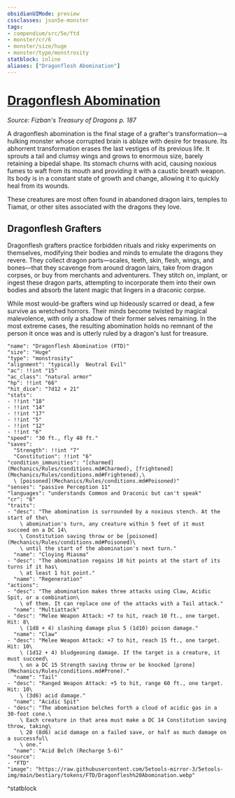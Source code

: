 ```yaml
---
obsidianUIMode: preview
cssclasses: json5e-monster
tags:
- compendium/src/5e/ftd
- monster/cr/6
- monster/size/huge
- monster/type/monstrosity
statblock: inline
aliases: ["Dragonflesh Abomination"]
---
```

# [Dragonflesh Abomination](Mechanics\bestiary\monstrosity/dragonflesh-abomination-ftd.md)
*Source: Fizban's Treasury of Dragons p. 187*  

A dragonflesh abomination is the final stage of a grafter's transformation—a hulking monster whose corrupted brain is ablaze with desire for treasure. Its abhorrent transformation erases the last vestiges of its previous life. It sprouts a tail and clumsy wings and grows to enormous size, barely retaining a bipedal shape. Its stomach churns with acid, causing noxious fumes to waft from its mouth and providing it with a caustic breath weapon. Its body is in a constant state of growth and change, allowing it to quickly heal from its wounds.

These creatures are most often found in abandoned dragon lairs, temples to Tiamat, or other sites associated with the dragons they love.

## Dragonflesh Grafters

Dragonflesh grafters practice forbidden rituals and risky experiments on themselves, modifying their bodies and minds to emulate the dragons they revere. They collect dragon parts—scales, teeth, skin, flesh, wings, and bones—that they scavenge from around dragon lairs, take from dragon corpses, or buy from merchants and adventurers. They stitch on, implant, or ingest these dragon parts, attempting to incorporate them into their own bodies and absorb the latent magic that lingers in a draconic corpse.

While most would-be grafters wind up hideously scarred or dead, a few survive as wretched horrors. Their minds become twisted by magical malevolence, with only a shadow of their former selves remaining. In the most extreme cases, the resulting abomination holds no remnant of the person it once was and is utterly ruled by a dragon's lust for treasure.

```statblock
"name": "Dragonflesh Abomination (FTD)"
"size": "Huge"
"type": "monstrosity"
"alignment": "typically  Neutral Evil"
"ac": !!int "15"
"ac_class": "natural armor"
"hp": !!int "66"
"hit_dice": "7d12 + 21"
"stats":
- !!int "18"
- !!int "14"
- !!int "17"
- !!int "5"
- !!int "12"
- !!int "6"
"speed": "30 ft., fly 40 ft."
"saves":
  "Strength": !!int "7"
  "Constitution": !!int "6"
"condition_immunities": "[charmed](Mechanics/Rules/conditions.md#Charmed), [frightened](Mechanics/Rules/conditions.md#Frightened),\
  \ [poisoned](Mechanics/Rules/conditions.md#Poisoned)"
"senses": "passive Perception 11"
"languages": "understands Common and Draconic but can't speak"
"cr": "6"
"traits":
- "desc": "The abomination is surrounded by a noxious stench. At the start of the\
    \ abomination's turn, any creature within 5 feet of it must succeed on a DC 14\
    \ Constitution saving throw or be [poisoned](Mechanics/Rules/conditions.md#Poisoned)\
    \ until the start of the abomination's next turn."
  "name": "Cloying Miasma"
- "desc": "The abomination regains 10 hit points at the start of its turns if it has\
    \ at least 1 hit point."
  "name": "Regeneration"
"actions":
- "desc": "The abomination makes three attacks using Claw, Acidic Spit, or a combination\
    \ of them. It can replace one of the attacks with a Tail attack."
  "name": "Multiattack"
- "desc": "Melee Weapon Attack: +7 to hit, reach 10 ft., one target. Hit: 8\
    \ (1d8 + 4) slashing damage plus 5 (1d10) poison damage."
  "name": "Claw"
- "desc": "Melee Weapon Attack: +7 to hit, reach 15 ft., one target. Hit: 10\
    \ (1d12 + 4) bludgeoning damage. If the target is a creature, it must succeed\
    \ on a DC 15 Strength saving throw or be knocked [prone](Mechanics/Rules/conditions.md#Prone)."
  "name": "Tail"
- "desc": "Ranged Weapon Attack: +5 to hit, range 60 ft., one target. Hit: 10\
    \ (3d6) acid damage."
  "name": "Acidic Spit"
- "desc": "The abomination belches forth a cloud of acidic gas in a 30-foot cone.\
    \ Each creature in that area must make a DC 14 Constitution saving throw, taking\
    \ 28 (8d6) acid damage on a failed save, or half as much damage on a successful\
    \ one."
  "name": "Acid Belch (Recharge 5-6)"
"source":
- "FTD"
"image": "https://raw.githubusercontent.com/5etools-mirror-3/5etools-img/main/bestiary/tokens/FTD/Dragonflesh%20Abomination.webp"
```
^statblock